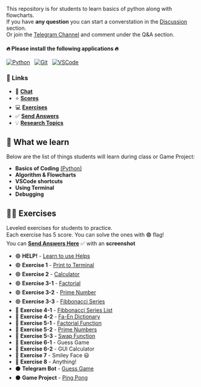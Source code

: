 This repository is for students to learn basics of python along with flowcharts.  
If you have **any question** you can start a converstation in the [Discussion](https://github.com/hayyaun/kids/discussions) section.  
Or join the [Telegram Channel](https://t.me/nodetcode) and comment under the Q&A section.

#### 🔥 Please install the following applications 🔥

[![Python](https://img.shields.io/badge/Python-FFD43B?style=for-the-badge&logo=python&logoColor=blue)](https://www.python.org/downloads/release/python-3130/) &nbsp; [![Git](https://img.shields.io/badge/GIT-E44C30?style=for-the-badge&logo=git&logoColor=white)](https://git-scm.com/downloads) &nbsp; [![VSCode](https://img.shields.io/badge/VSCode-0078D4?style=for-the-badge&logo=visual%20studio%20code&logoColor=white)](https://code.visualstudio.com/)

### 🔗 Links

- 💬 [**Chat**](https://github.com/hayyaun/kids/discussions/1)
- ⭐ [**Scores**](/SCORES.md)
- 💻 [**Exercises**](#-exercises)
- ✅ [**Send Answers**](https://github.com/hayyaun/kids/discussions/4)
- 💡 [**Research Topics**](/RESEARCH.md)

## 🧠 What we learn

Below are the list of things students will learn during class or Game Project:

- **Basics of Coding** [(Python)](/sessions/TOPICS.md)
- **Algorithm & Flowcharts**
- **VSCode shortcuts**
- **Using Terminal**
- **Debugging**

## 🧑‍💻 Exercises

Leveled exercises for students to practice.  
Each exercise has 5 score. You can solve the ones with 🟢 flag!  
You can [**Send Answers Here**](https://github.com/hayyaun/kids/discussions/4) ✅ with an **screenshot**

- 🟢 **HELP!** - [Learn to use Helps](/helps/README.md)
- 🟢 **Exercise 1** - [Print to Terminal](/helps/exercise-1.md)
- 🟢 **Exercise 2** - [Calculator](/helps/exercise-2.md)
- 🟢 **Exercise 3-1** - [Factorial](/helps/exercise-3-1.md)
- 🟢 **Exercise 3-2** - [Prime Number](/helps/exercise-3-2.md)
- 🟢 **Exercise 3-3** - [Fibbonacci Series](/helps/exercise-3-3.md)
- 🔴 **Exercise 4-1** - [Fibbonacci Series List](/helps/exercise-4-1.md)
- 🔴 **Exercise 4-2** - [Fa-En Dictionary](/helps/exercise-4-2.md)
- 🔴 **Exercise 5-1** - [Factorial Function](/helps/exercise-5-1.md)
- 🔴 **Exercise 5-2** - [Prime Numbers](/helps/exercise-5-2.md)
- 🔴 **Exercise 5-3** - [Swap Function](/helps/exercise-5-3.md)
- 🔴 **Exercise 6-1** - Guess Game
- 🔴 **Exercise 6-2** - GUI Calculator
- 🔴 **Exercise 7** - Smiley Face 😃
- 🔴 **Exercise 8** - Anything!
- ⚫️ **Telegram Bot** - [Guess Game](/projects/guess-bot/)
- ⚫️ **Game Project** - [Ping Pong](/projects/ping-pong/)
